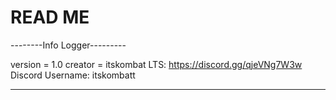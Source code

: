 # READ ME
--------Info Logger---------

version = 1.0
creator = itskombat
LTS: https://discord.gg/qjeVNg7W3w
Discord Username: itskombatt

--------------------------------
